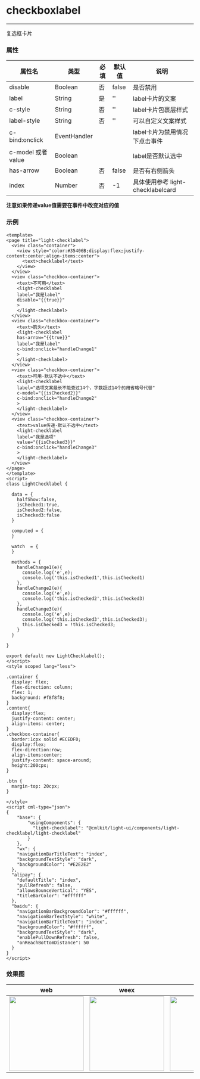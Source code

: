 # checkboxlabel

-------

复选框卡片

### 属性



| 属性名             | 类型         | 必填 | 默认值 | 说明                              |
| ------------------ | ------------ | ---- | ------ | --------------------------------- |
| disable            | Boolean      | 否   | false  | 是否禁用                          |
| label              | String       | 是   | ''     | label卡片的文案                   |
| c-style            | String       | 否   | ''     | label卡片包裹层样式               |
| label-style        | String       | 否   | ''     | 可以自定义文案样式                |
| c-bind:onclick     | EventHandler |      |        | label卡片为禁用情况下点击事件     |
| c-model 或者 value | Boolean      |      |        | label是否默认选中                 |
| has-arrow          | Boolean      | 否   | false  | 是否有右侧箭头                    |
| index              | Number       | 否   | -1     | 具体使用参考 light-checklabelcard |

**注意如果传递value值需要在事件中改变对应的值**

### 示例

```vue
<template>
<page title="light-checklabel">
  <view class="container">
    <view style="color:#35406B;display:flex;justify-content:center;align-items:center">
      <text>checklabel</text>
    </view>
  </view>
  <view class="checkbox-container">
    <text>不可用</text>
    <light-checklabel
    label="我是label"
    disable="{{true}}"
    >
    </light-checklabel>
  </view>
  <view class="checkbox-container">
    <text>箭头</text>
    <light-checklabel
    has-arrow="{{true}}"
    label="我是label"
    c-bind:onclick="handleChange1"
    >
    </light-checklabel>
  </view>
  <view class="checkbox-container">
    <text>可用-默认不选中</text>
    <light-checklabel
    label="选项文案最长不能查过14个，字数超过14个的用省略号代替"
    c-model="{{isChecked2}}"
    c-bind:onclick="handleChange2"
    >
    </light-checklabel>
  </view>
  <view class="checkbox-container">
    <text>value传递-默认不选中</text>
    <light-checklabel
    label="我是选项"
    value="{{isChecked3}}"
    c-bind:onclick="handleChange3"
    >
    </light-checklabel>
  </view>
</page>
</template>
<script>
class LightChecklabel {

  data = {
    halfShow:false,
    isChecked1:true,
    isChecked2:false,
    isChecked3:false
  }

  computed = {
  }

  watch  = {
  }

  methods = {
    handleChange1(e){
      console.log('e',e);
      console.log('this.isChecked1',this.isChecked1)
    },
    handleChange2(e){
      console.log('e',e);
      console.log('this.isChecked2',this.isChecked3)
    },
    handleChange3(e){
      console.log('e',e);
      console.log('this.isChecked3',this.isChecked3);
      this.isChecked3 = !this.isChecked3;
    }
  }
  
}

export default new LightChecklabel();
</script>
<style scoped lang="less">

.container {
  display: flex;
  flex-direction: column;
  flex: 1;
  background: #f8f8f8;
}
.content{
  display:flex;
  justify-content: center;
  align-items: center;
}
.checkbox-container{
  border:1cpx solid #ECEDF0;
  display:flex;
  flex-direction:row;
  align-items:center;
  justify-content: space-around;
  height:200cpx;
}

.btn {
  margin-top: 20cpx;
}

</style>
<script cml-type="json">
{
    "base": {
        "usingComponents": {
          "light-checklabel": "@cmlkit/light-ui/components/light-checklabel/light-checklabel"
        }
    },
    "wx": {
    "navigationBarTitleText": "index",
    "backgroundTextStyle": "dark",
    "backgroundColor": "#E2E2E2"
  },
  "alipay": {
    "defaultTitle": "index",
    "pullRefresh": false,
    "allowsBounceVertical": "YES",
    "titleBarColor": "#ffffff"
  },
  "baidu": {
    "navigationBarBackgroundColor": "#ffffff",
    "navigationBarTextStyle": "white",
    "navigationBarTitleText": "index",
    "backgroundColor": "#ffffff",
    "backgroundTextStyle": "dark",
    "enablePullDownRefresh": false,
    "onReachBottomDistance": 50
  }
}
</script>

```

### 效果图

| web                                                          | weex                                                         | wx                                                           | alipay                                                       | baidu                                                        | qq                                                           |
| ------------------------------------------------------------ | ------------------------------------------------------------ | ------------------------------------------------------------ | ------------------------------------------------------------ | ------------------------------------------------------------ | ------------------------------------------------------------ |
| <img src="../assets/images/web/web-checklabel.jpg" width="200px" /> | <img src="../assets/images/weex/weex-checklabel.jpg" width="200px" /> | <img src="../assets/images/wx/wx-checklabel.png" width="200px" /> | <img src="../assets/images/alipay/ali-checklabel.png" width="200px" /> | <img src="../assets/images/baidu/baidu-checklabel.png" width="200px" /> | <img src="../assets/images/qq/qq-checklabel.png" width="200px" /> |